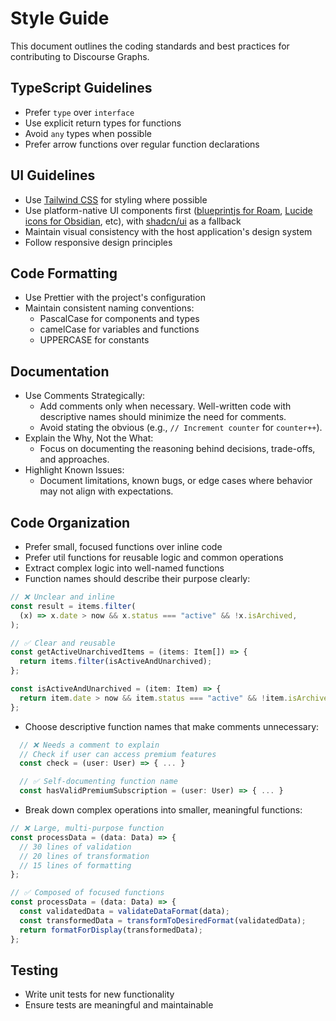 # Style Guide

This document outlines the coding standards and best practices for contributing to Discourse Graphs.

## TypeScript Guidelines

- Prefer `type` over `interface`
- Use explicit return types for functions
- Avoid `any` types when possible
- Prefer arrow functions over regular function declarations

## UI Guidelines

- Use [Tailwind CSS](https://tailwindcss.com/) for styling where possible
- Use platform-native UI components first ([blueprintjs for Roam](https://roamresearch.com/#/app/developer-documentation/page/5BB8h4I7b), [Lucide icons for Obsidian](https://help.obsidian.md/Contributing+to+Obsidian/Style+guide), etc), with [shadcn/ui](https://ui.shadcn.com/) as a fallback
- Maintain visual consistency with the host application's design system
- Follow responsive design principles

## Code Formatting

- Use Prettier with the project's configuration
- Maintain consistent naming conventions:
  - PascalCase for components and types
  - camelCase for variables and functions
  - UPPERCASE for constants

## Documentation

- Use Comments Strategically:
  - Add comments only when necessary. Well-written code with descriptive names should minimize the need for comments.
  - Avoid stating the obvious (e.g., `// Increment counter` for `counter++`).
- Explain the Why, Not the What:
  - Focus on documenting the reasoning behind decisions, trade-offs, and approaches.
- Highlight Known Issues:
  - Document limitations, known bugs, or edge cases where behavior may not align with expectations.

## Code Organization

- Prefer small, focused functions over inline code
- Prefer util functions for reusable logic and common operations
- Extract complex logic into well-named functions
- Function names should describe their purpose clearly:

```typescript
// ❌ Unclear and inline
const result = items.filter(
  (x) => x.date > now && x.status === "active" && !x.isArchived,
);

// ✅ Clear and reusable
const getActiveUnarchivedItems = (items: Item[]) => {
  return items.filter(isActiveAndUnarchived);
};

const isActiveAndUnarchived = (item: Item) => {
  return item.date > now && item.status === "active" && !item.isArchived;
};
```

- Choose descriptive function names that make comments unnecessary:

```typescript
  // ❌ Needs a comment to explain
  // Check if user can access premium features
  const check = (user: User) => { ... }

  // ✅ Self-documenting function name
  const hasValidPremiumSubscription = (user: User) => { ... }
```

- Break down complex operations into smaller, meaningful functions:

```typescript
// ❌ Large, multi-purpose function
const processData = (data: Data) => {
  // 30 lines of validation
  // 20 lines of transformation
  // 15 lines of formatting
};

// ✅ Composed of focused functions
const processData = (data: Data) => {
  const validatedData = validateDataFormat(data);
  const transformedData = transformToDesiredFormat(validatedData);
  return formatForDisplay(transformedData);
};
```

## Testing

- Write unit tests for new functionality
- Ensure tests are meaningful and maintainable
